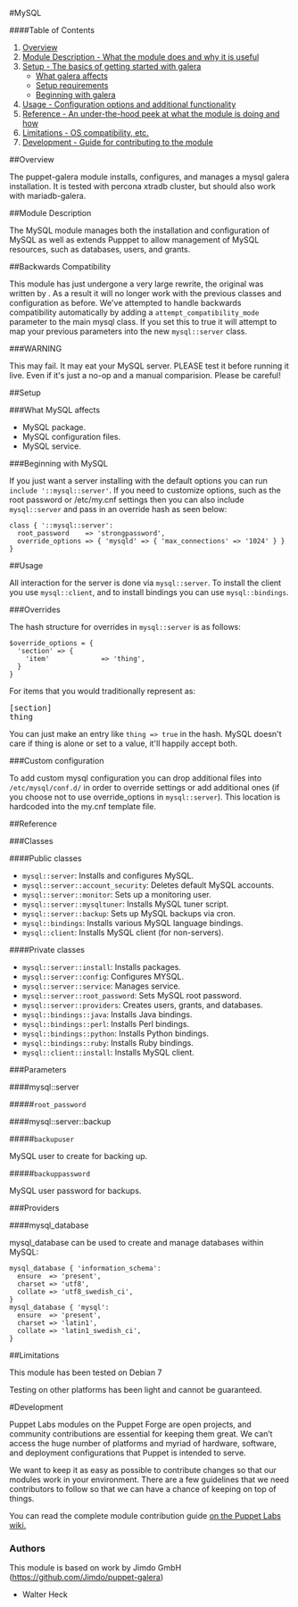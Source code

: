 

#MySQL

####Table of Contents

1. [Overview](#overview)
2. [Module Description - What the module does and why it is useful](#module-description)
3. [Setup - The basics of getting started with galera](#setup)
    * [What galera affects](#what-mysql-affects)
    * [Setup requirements](#setup-requirements)
    * [Beginning with galera](#beginning-with-galera)
4. [Usage - Configuration options and additional functionality](#usage)
5. [Reference - An under-the-hood peek at what the module is doing and how](#reference)
5. [Limitations - OS compatibility, etc.](#limitations)
6. [Development - Guide for contributing to the module](#development)

##Overview

The puppet-galera module installs, configures, and manages a mysql galera installation. It is tested with percona xtradb cluster, but should also work with mariadb-galera.

##Module Description

The MySQL module manages both the installation and configuration of MySQL as
well as extends Pupppet to allow management of MySQL resources, such as
databases, users, and grants.

##Backwards Compatibility

This module has just undergone a very large rewrite, the original was written by .  As a result it will no
longer work with the previous classes and configuration as before.  We've
attempted to handle backwards compatibility automatically by adding a
`attempt_compatibility_mode` parameter to the main mysql class.  If you set
this to true it will attempt to map your previous parameters into the new
`mysql::server` class.

###WARNING

This may fail.  It may eat your MySQL server.  PLEASE test it before running it
live.  Even if it's just a no-op and a manual comparision.  Please be careful!

##Setup

###What MySQL affects

* MySQL package.
* MySQL configuration files.
* MySQL service.

###Beginning with MySQL

If you just want a server installing with the default options you can run
`include '::mysql::server'`.  If you need to customize options, such as the root
password or /etc/my.cnf settings then you can also include `mysql::server` and
pass in an override hash as seen below:

```puppet
class { '::mysql::server':
  root_password    => 'strongpassword',
  override_options => { 'mysqld' => { 'max_connections' => '1024' } }
}
```

##Usage

All interaction for the server is done via `mysql::server`.  To install the
client you use `mysql::client`, and to install bindings you can use
`mysql::bindings`.

###Overrides

The hash structure for overrides in `mysql::server` is as follows:

```puppet
$override_options = {
  'section' => {
    'item'             => 'thing',
  }
}
```

For items that you would traditionally represent as:

<pre>
[section]
thing
</pre>

You can just make an entry like `thing => true` in the hash.  MySQL doesn't
care if thing is alone or set to a value, it'll happily accept both.

###Custom configuration

To add custom mysql configuration you can drop additional files into
`/etc/mysql/conf.d/` in order to override settings or add additional ones (if you
choose not to use override_options in `mysql::server`).  This location is
hardcoded into the my.cnf template file.

##Reference

###Classes

####Public classes
* `mysql::server`: Installs and configures MySQL.
* `mysql::server::account_security`: Deletes default MySQL accounts.
* `mysql::server::monitor`: Sets up a monitoring user.
* `mysql::server::mysqltuner`: Installs MySQL tuner script.
* `mysql::server::backup`: Sets up MySQL backups via cron.
* `mysql::bindings`: Installs various MySQL language bindings.
* `mysql::client`: Installs MySQL client (for non-servers).

####Private classes
* `mysql::server::install`: Installs packages.
* `mysql::server::config`: Configures MYSQL.
* `mysql::server::service`: Manages service.
* `mysql::server::root_password`: Sets MySQL root password.
* `mysql::server::providers`: Creates users, grants, and databases.
* `mysql::bindings::java`: Installs Java bindings.
* `mysql::bindings::perl`: Installs Perl bindings.
* `mysql::bindings::python`: Installs Python bindings.
* `mysql::bindings::ruby`: Installs Ruby bindings.
* `mysql::client::install`:  Installs MySQL client.

###Parameters

####mysql::server

#####`root_password`

####mysql::server::backup

#####`backupuser`

MySQL user to create for backing up.

#####`backuppassword`

MySQL user password for backups.

###Providers

####mysql_database

mysql_database can be used to create and manage databases within MySQL:

```puppet
mysql_database { 'information_schema':
  ensure  => 'present',
  charset => 'utf8',
  collate => 'utf8_swedish_ci',
}
mysql_database { 'mysql':
  ensure  => 'present',
  charset => 'latin1',
  collate => 'latin1_swedish_ci',
}
```

##Limitations

This module has been tested on Debian 7

Testing on other platforms has been light and cannot be guaranteed.

#Development

Puppet Labs modules on the Puppet Forge are open projects, and community
contributions are essential for keeping them great. We can’t access the
huge number of platforms and myriad of hardware, software, and deployment
configurations that Puppet is intended to serve.

We want to keep it as easy as possible to contribute changes so that our
modules work in your environment. There are a few guidelines that we need
contributors to follow so that we can have a chance of keeping on top of things.

You can read the complete module contribution guide [on the Puppet Labs wiki.](http://projects.puppetlabs.com/projects/module-site/wiki/Module_contributing)

### Authors

This module is based on work by Jimdo GmbH (https://github.com/Jimdo/puppet-galera)

* Walter Heck
